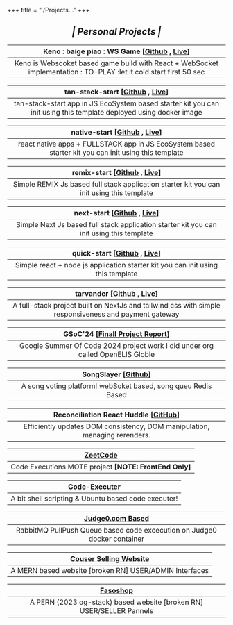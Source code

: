 +++
title = "./Projects..."
+++

<center>

## **_| Personal Projects |_**

| Keno : baige piao : WS Game [[Github](https://github.com/adityadeshlahre/keon) , [Live](https://keno-web.onrender.com/)] |
| :----------------------------------------------------------------------------------------------------------------------: |
|    Keno is Webscoket based game build with React + WebSocket implementation : TO-PLAY :let it cold start first 50 sec    |

| tan-stack-start [[Github](https://github.com/adityadeshlahre/tan-stack-start) , [Live](https://tan-stack-start-full.onrender.com/)] |
| :---------------------------------------------------------------------------------------------------------------------------------: |
|         tan-stack-start app in JS EcoSystem based starter kit you can init using this template deployed using docker image          |

| native-start [[Github](https://github.com/adityadeshlahre/native-start) , [Live](https://native-start-web.onrender.com)] |
| :----------------------------------------------------------------------------------------------------------------------: |
|           react native apps + FULLSTACK app in JS EcoSystem based starter kit you can init using this template           |

| remix-start [[Github](https://github.com/adityadeshlahre/remix-start) , [Live](https://remix-start.onrender.com/)] |
| :----------------------------------------------------------------------------------------------------------------: |
|             Simple REMIX Js based full stack application starter kit you can init using this template              |

| next-start [[Github](https://github.com/adityadeshlahre/next-start) , [Live](https://next-start-web.onrender.com)] |
| :----------------------------------------------------------------------------------------------------------------: |
|              Simple Next Js based full stack application starter kit you can init using this template              |

| quick-start [[Github](https://github.com/adityadeshlahre/quick-start) , [Live](https://quick-start-web.onrender.com)] |
| :-------------------------------------------------------------------------------------------------------------------: |
|                    Simple react + node js application starter kit you can init using this template                    |

| tarvander [[Github](https://github.com/adityadeshlahre/tarvander) , [Live](https://tarvander.vercel.app/)] |
| :--------------------------------------------------------------------------------------------------------: |
|    A full-stack project built on NextJs and tailwind css with simple responsiveness and payment gateway    |

| GSoC'24 [[Finall Project Report](https://gist.github.com/adityadeshlahre/ee28a4c6100788ae23196e8e2394738f)] |
| :---------------------------------------------------------------------------------------------------------: |
|               Google Summer Of Code 2024 project work I did under org called OpenELIS Globle                |

| SongSlayer [[Github](https://github.com/adityadeshlahre/songSlayer)] |
| :------------------------------------------------------------------: |
|    A song voting platform! webSoket based, song queu Redis Based     |

| Reconciliation React Huddle [[GitHub](https://github.com/adityadeshlahre/reconciliation)] |
| :---------------------------------------------------------------------------------------: |
|        Efficiently updates DOM consistency, DOM manipulation, managing rerenders.         |

| [ZeetCode](https://github.com/adityadeshlahre/zeetcode) |
| :-----------------------------------------------------: |
| Code Executions MOTE project **[NOTE: FrontEnd Only]**  |

| [Code-Executer](https://github.com/adityadeshlahre/code-executer) |
| :---------------------------------------------------------------: |
|        A bit shell scripting & Ubuntu based code executer!        |

|   [Judge0.com Based](https://github.com/adityadeshlahre/rabbitMQ-RPC)    |
| :----------------------------------------------------------------------: |
| RabbitMQ PullPush Queue based code excecution on Judge0 docker container |

| [Couser Selling Website](https://github.com/adityadeshlahre/Course-Selling-Website) |
| :---------------------------------------------------------------------------------: |
|               A MERN based website [broken RN] USER/ADMIN Interfaces                |

|       [Fasoshop](https://github.com/adityadeshlahre/fasoshop)        |
| :------------------------------------------------------------------: |
| A PERN (2023 og-stack) based website [broken RN] USER/SELLER Pannels |

</center>
